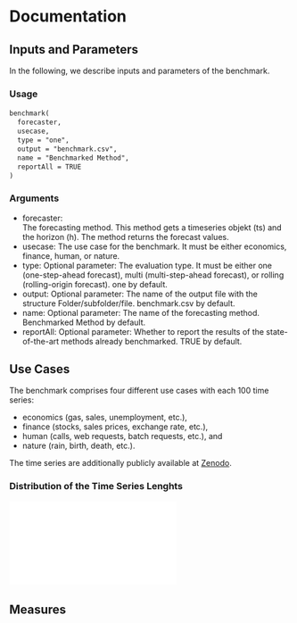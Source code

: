 # Documentation

## Inputs and Parameters
In the following, we describe inputs and parameters of the benchmark.

### Usage
```
benchmark(
  forecaster,
  usecase,
  type = "one",
  output = "benchmark.csv",
  name = "Benchmarked Method",
  reportAll = TRUE
)
```

### Arguments
* forecaster:	
The forecasting method. This method gets a timeseries objekt (ts) and the horizon (h). The method returns the forecast values.
* usecase: The use case for the benchmark. It must be either economics, finance, human, or nature.
* type:	Optional parameter: The evaluation type. It must be either one (one-step-ahead forecast), multi (multi-step-ahead forecast), or rolling (rolling-origin forecast). one by default.
* output: Optional parameter: The name of the output file with the structure Folder/subfolder/file. benchmark.csv by default.
* name: Optional parameter: The name of the forecasting method. Benchmarked Method by default.
* reportAll: Optional parameter: Whether to report the results of the state-of-the-art methods already benchmarked. TRUE by default.

## Use Cases
The benchmark comprises four different use cases with each 100 time series: 
* economics (gas, sales, unemployment, etc.), 
* finance (stocks, sales prices, exchange rate, etc.),
* human (calls, web requests, batch requests, etc.), and
* nature (rain, birth, death, etc.).

The time series are additionally publicly available at [Zenodo](http://doi.org/10.5281/zenodo.4399959).

### Distribution of the Time Series Lenghts

![alt text](length_distribution.pdf?raw=true)

## Measures
